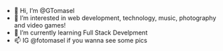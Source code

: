 - 👋 Hi, I’m @GTomasel
- 👀 I’m interested in web development, technology, music, photography and video games!
- 🌱 I’m currently learning Full Stack Develpment
- 📫 IG @fotomasel if you wanna see some pics

<!---
GTomasel/GTomasel is a ✨ special ✨ repository because its `README.md` (this file) appears on your GitHub profile.
You can click the Preview link to take a look at your changes.
--->
